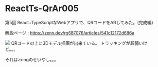 # ReactTs-QrAr005
第5回 React+TypeScriptなWebアプリで、QRコードをARしてみた。(完成編)

解説ページ : https://zenn.dev/rg687076/articles/541c12172d686a

![](https://storage.googleapis.com/zenn-user-upload/16c880314210-20240212.png)
QRコードの上に3Dモデル描画が出来ている。
トラッキングが超弱いけど。。。

それはzxingのせいやし。。。
